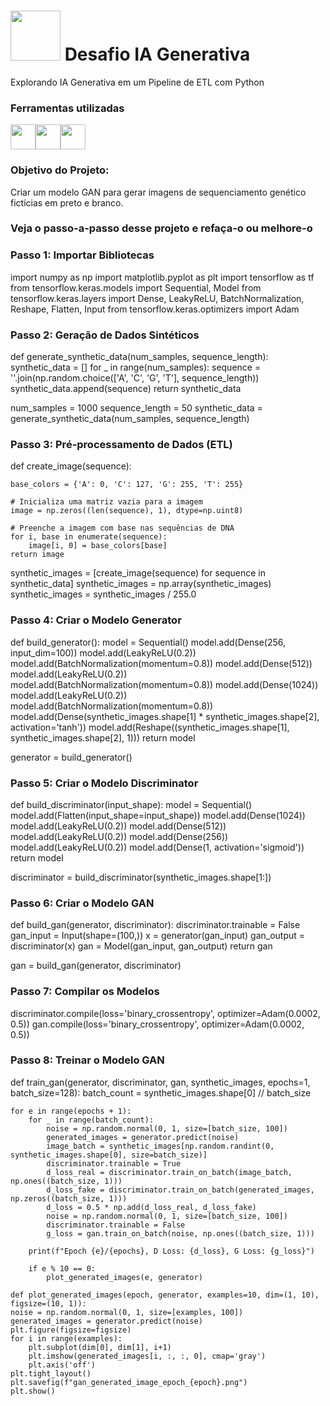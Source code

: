 # <img src="https://avatars1.githubusercontent.com/u/26231823?s=280&v=4" width="80" height="80"> Desafio IA Generativa
Explorando IA Generativa em um Pipeline de ETL com Python

### Ferramentas utilizadas

<img src="https://pluspng.com/img-png/python-logo-png-open-2000.png" width="40" height="40"/><img src="https://upload.wikimedia.org/wikipedia/commons/thumb/0/04/ChatGPT_logo.svg/1200px-ChatGPT_logo.svg.png" width="40" height="40"/><img loading="lazy" src="https://cdn.jsdelivr.net/gh/devicons/devicon/icons/github/github-original.svg" width="40" height="40"/>

### Objetivo do Projeto: 
Criar um modelo GAN para gerar imagens de sequenciamento genético fictícias em preto e branco.

### Veja o passo-a-passo desse projeto e refaça-o ou melhore-o 

### Passo 1: Importar Bibliotecas

import numpy as np
import matplotlib.pyplot as plt
import tensorflow as tf
from tensorflow.keras.models import Sequential, Model
from tensorflow.keras.layers import Dense, LeakyReLU, BatchNormalization, Reshape, Flatten, Input
from tensorflow.keras.optimizers import Adam

### Passo 2: Geração de Dados Sintéticos

def generate_synthetic_data(num_samples, sequence_length):
    synthetic_data = []
    for _ in range(num_samples):
        sequence = ''.join(np.random.choice(['A', 'C', 'G', 'T'], sequence_length))
        synthetic_data.append(sequence)
    return synthetic_data

num_samples = 1000
sequence_length = 50
synthetic_data = generate_synthetic_data(num_samples, sequence_length)


### Passo 3: Pré-processamento de Dados (ETL)

def create_image(sequence): 

    base_colors = {'A': 0, 'C': 127, 'G': 255, 'T': 255}

    # Inicializa uma matriz vazia para a imagem
    image = np.zeros((len(sequence), 1), dtype=np.uint8)

    # Preenche a imagem com base nas sequências de DNA
    for i, base in enumerate(sequence):
        image[i, 0] = base_colors[base]
    return image
synthetic_images = [create_image(sequence) for sequence in synthetic_data]
synthetic_images = np.array(synthetic_images)
synthetic_images = synthetic_images / 255.0  


### Passo 4: Criar o Modelo Generator

def build_generator():
    model = Sequential()
    model.add(Dense(256, input_dim=100))
    model.add(LeakyReLU(0.2))
    model.add(BatchNormalization(momentum=0.8))
    model.add(Dense(512))
    model.add(LeakyReLU(0.2))
    model.add(BatchNormalization(momentum=0.8))
    model.add(Dense(1024))
    model.add(LeakyReLU(0.2))
    model.add(BatchNormalization(momentum=0.8))
    model.add(Dense(synthetic_images.shape[1] * synthetic_images.shape[2], activation='tanh'))
    model.add(Reshape((synthetic_images.shape[1], synthetic_images.shape[2], 1)))
    return model

generator = build_generator()


### Passo 5: Criar o Modelo Discriminator

def build_discriminator(input_shape):
    model = Sequential()
    model.add(Flatten(input_shape=input_shape))
    model.add(Dense(1024))
    model.add(LeakyReLU(0.2))
    model.add(Dense(512))
    model.add(LeakyReLU(0.2))
    model.add(Dense(256))
    model.add(LeakyReLU(0.2))
    model.add(Dense(1, activation='sigmoid'))
    return model

discriminator = build_discriminator(synthetic_images.shape[1:])


### Passo 6: Criar o Modelo GAN

def build_gan(generator, discriminator):
    discriminator.trainable = False
    gan_input = Input(shape=(100,))
    x = generator(gan_input)
    gan_output = discriminator(x)
    gan = Model(gan_input, gan_output)
    return gan

gan = build_gan(generator, discriminator)


### Passo 7: Compilar os Modelos

discriminator.compile(loss='binary_crossentropy', optimizer=Adam(0.0002, 0.5))
gan.compile(loss='binary_crossentropy', optimizer=Adam(0.0002, 0.5))

### Passo 8: Treinar o Modelo GAN

def train_gan(generator, discriminator, gan, synthetic_images, epochs=1, batch_size=128):
    batch_count = synthetic_images.shape[0] // batch_size

    for e in range(epochs + 1):
        for _ in range(batch_count):
            noise = np.random.normal(0, 1, size=[batch_size, 100])
            generated_images = generator.predict(noise)
            image_batch = synthetic_images[np.random.randint(0, synthetic_images.shape[0], size=batch_size)]
            discriminator.trainable = True
            d_loss_real = discriminator.train_on_batch(image_batch, np.ones((batch_size, 1)))
            d_loss_fake = discriminator.train_on_batch(generated_images, np.zeros((batch_size, 1)))
            d_loss = 0.5 * np.add(d_loss_real, d_loss_fake)
            noise = np.random.normal(0, 1, size=[batch_size, 100])
            discriminator.trainable = False
            g_loss = gan.train_on_batch(noise, np.ones((batch_size, 1)))

        print(f"Epoch {e}/{epochs}, D Loss: {d_loss}, G Loss: {g_loss}")

        if e % 10 == 0:
            plot_generated_images(e, generator)

    def plot_generated_images(epoch, generator, examples=10, dim=(1, 10), figsize=(10, 1)):
    noise = np.random.normal(0, 1, size=[examples, 100])
    generated_images = generator.predict(noise)
    plt.figure(figsize=figsize)
    for i in range(examples):
        plt.subplot(dim[0], dim[1], i+1)
        plt.imshow(generated_images[i, :, :, 0], cmap='gray')
        plt.axis('off')
    plt.tight_layout()
    plt.savefig(f"gan_generated_image_epoch_{epoch}.png")
    plt.show()





